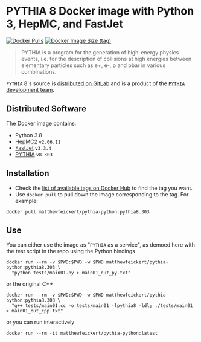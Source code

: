 # PYTHIA 8 Docker image with Python 3, HepMC, and FastJet

[![Docker Pulls](https://img.shields.io/docker/pulls/matthewfeickert/pythia-python)](https://hub.docker.com/r/matthewfeickert/pythia-python)
[![Docker Image Size (tag)](https://img.shields.io/docker/image-size/matthewfeickert/pythia-python/latest)](https://hub.docker.com/r/matthewfeickert/pythia-python/tags?name=latest)

> PYTHIA is a program for the generation of high-energy physics events, i.e. for the description of collisions at high energies between elementary particles such as e+, e-, p and pbar in various combinations.

`PYTHIA` 8's source is [distributed on GitLab](https://gitlab.com/Pythia8/releases) and is a product of the [`PYTHIA` development team](http://home.thep.lu.se/~torbjorn/Pythia.html).

## Distributed Software

The Docker image contains:

* Python 3.8
* [HepMC2](http://hepmc.web.cern.ch/hepmc/) `v2.06.11`
* [FastJet](http://fastjet.fr/) `v3.3.4`
* [PYTHIA](http://home.thep.lu.se/~torbjorn/Pythia.html) `v8.303`

## Installation

- Check the [list of available tags on Docker Hub](https://hub.docker.com/r/matthewfeickert/pythia-python/tags?page=1) to find the tag you want.
- Use `docker pull` to pull down the image corresponding to the tag. For example:

```
docker pull matthewfeickert/pythia-python:pythia8.303
```

## Use

You can either use the image as "`PYTHIA` as a service", as demoed here with the test script in the repo using the Python bindings

```
docker run --rm -v $PWD:$PWD -w $PWD matthewfeickert/pythia-python:pythia8.303 \
  "python tests/main01.py > main01_out_py.txt"
```

or the original C++

```
docker run --rm -v $PWD:$PWD -w $PWD matthewfeickert/pythia-python:pythia8.303 \
  "g++ tests/main01.cc -o tests/main01 -lpythia8 -ldl; ./tests/main01 > main01_out_cpp.txt"
```

or you can run interactively

```
docker run --rm -it matthewfeickert/pythia-python:latest
```
